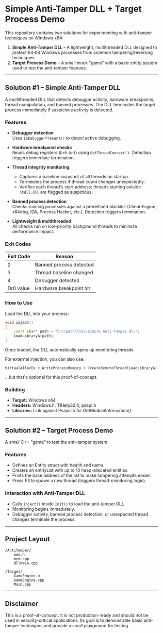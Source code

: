 # Simple Anti-Tamper DLL + Target Process Demo

This repository contains two solutions for experimenting with anti-tamper techniques on Windows x64:

1. **Simple Anti-Tamper DLL** – A lightweight, multithreaded DLL designed to protect 64-bit Windows processes from common tampering/reversing techniques.
2. **Target Process Demo** – A small mock "game" with a basic entity system used to test the anti-tamper features.

---

## Solution #1 – Simple Anti-Tamper DLL

A multithreaded DLL that detects debugger activity, hardware breakpoints, thread manipulation, and banned processes. The DLL terminates the target process immediately if suspicious activity is detected.

### Features

- **Debugger detection**  
  Uses `IsDebuggerPresent()` to detect active debugging.

- **Hardware breakpoint checks**  
  Reads debug registers (`Dr0–Dr3`) using `GetThreadContext()`. Detection triggers immediate termination.

- **Thread integrity monitoring**  
  - Captures a baseline snapshot of all threads on startup.  
  - Terminates the process if thread count changes unexpectedly.  
  - Verifies each thread's start address; threads starting outside `ntdll.dll` are flagged as suspicious.

- **Banned process detection**  
  Checks running processes against a predefined blacklist (Cheat Engine, x64dbg, IDA, Process Hacker, etc.). Detection triggers termination.

- **Lightweight & multithreaded**  
  All checks run on low-priority background threads to minimize performance impact.

### Exit Codes

| Exit Code | Reason                        |
|-----------|-------------------------------|
| 2         | Banned process detected       |
| 3         | Thread baseline changed       |
| 4         | Debugger detected             |
| Dr0 value | Hardware breakpoint hit       |

### How to Use

Load the DLL into your process:

```cpp
void inject()
{
    const char* path = "C:\\path\\to\\Simple Anti-Tamper.dll";
    LoadLibraryA(path);
}
```

Once loaded, the DLL automatically spins up monitoring threads.

For external injection, you can also use:
```
VirtualAllocEx + WriteProcessMemory + CreateRemoteThread(LoadLibraryA)
```
…but that's optional for this proof-of-concept.

### Building

- **Target:** Windows x64
- **Headers:** Windows.h, TlHelp32.h, psapi.h  
- **Libraries:** Link against Psapi.lib for GetModuleInformation()

---

## Solution #2 – Target Process Demo

A small C++ "game" to test the anti-tamper system.

### Features

- Defines an Entity struct with health and name.
- Creates an entityList with up to 10 heap-allocated entities.
- Prints the base address of the list to make tampering attempts easier.
- Press F3 to spawn a new thread (triggers thread-monitoring logic).

### Interaction with Anti-Tamper DLL

- Calls `inject()` inside `Init()` to load the anti-tamper DLL.
- Monitoring begins immediately.
- Debugger activity, banned process detection, or unexpected thread changes terminate the process.

---

## Project Layout

```
/AntiTamper/
    mem.h
    mem.cpp
    dllmain.cpp

/Target/
    GameEngine.h
    GameEngine.cpp
    Main.cpp
```

---

## Disclaimer

This is a proof-of-concept. It is not production-ready and should not be used in security-critical applications. Its goal is to demonstrate basic anti-tamper techniques and provide a small playground for testing.
